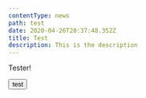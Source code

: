 ```yaml
---
contentType: news
path: test
date: 2020-04-26T20:37:48.352Z
title: Test
description: This is the description
---
```

Tester!

<button>test</button>
